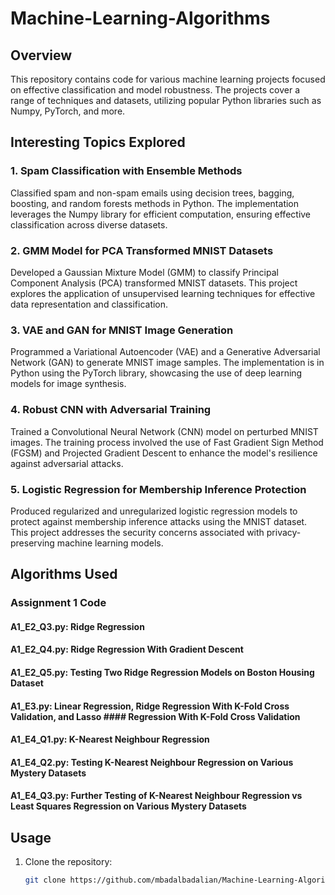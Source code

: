 # Machine-Learning-Algorithms

## Overview

This repository contains code for various machine learning projects focused on effective classification and model robustness. The projects cover a range of techniques and datasets, utilizing popular Python libraries such as Numpy, PyTorch, and more.

## Interesting Topics Explored

### 1. Spam Classification with Ensemble Methods
Classified spam and non-spam emails using decision trees, bagging, boosting, and random forests methods in Python. The implementation leverages the Numpy library for efficient computation, ensuring effective classification across diverse datasets.

### 2. GMM Model for PCA Transformed MNIST Datasets
Developed a Gaussian Mixture Model (GMM) to classify Principal Component Analysis (PCA) transformed MNIST datasets. This project explores the application of unsupervised learning techniques for effective data representation and classification.

### 3. VAE and GAN for MNIST Image Generation
Programmed a Variational Autoencoder (VAE) and a Generative Adversarial Network (GAN) to generate MNIST image samples. The implementation is in Python using the PyTorch library, showcasing the use of deep learning models for image synthesis.

### 4. Robust CNN with Adversarial Training
Trained a Convolutional Neural Network (CNN) model on perturbed MNIST images. The training process involved the use of Fast Gradient Sign Method (FGSM) and Projected Gradient Descent to enhance the model's resilience against adversarial attacks.

### 5. Logistic Regression for Membership Inference Protection
Produced regularized and unregularized logistic regression models to protect against membership inference attacks using the MNIST dataset. This project addresses the security concerns associated with privacy-preserving machine learning models.

## Algorithms Used

### Assignment 1 Code

#### A1_E2_Q3.py: Ridge Regression

#### A1_E2_Q4.py: Ridge Regression With Gradient Descent

#### A1_E2_Q5.py: Testing Two Ridge Regression Models on Boston Housing Dataset

#### A1_E3.py: Linear Regression, Ridge Regression With K-Fold Cross Validation, and Lasso       ####           Regression With K-Fold Cross Validation

#### A1_E4_Q1.py: K-Nearest Neighbour Regression

#### A1_E4_Q2.py: Testing K-Nearest Neighbour Regression on Various Mystery Datasets

#### A1_E4_Q3.py: Further Testing of K-Nearest Neighbour Regression vs Least Squares Regression on Various Mystery Datasets

## Usage

1. Clone the repository:
   ```bash
   git clone https://github.com/mbadalbadalian/Machine-Learning-Algorithms.git
